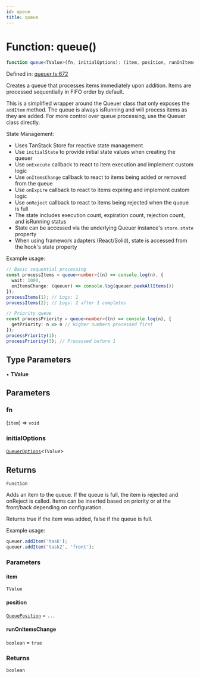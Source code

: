 ```yaml
---
id: queue
title: queue
---
```


<!-- DO NOT EDIT: this page is autogenerated from the type comments -->

# Function: queue()

```ts
function queue<TValue>(fn, initialOptions): (item, position, runOnItemsChange) => boolean
```

Defined in: [queuer.ts:672](https://github.com/TanStack/pacer/blob/main/packages/pacer/src/queuer.ts#L672)

Creates a queue that processes items immediately upon addition.
Items are processed sequentially in FIFO order by default.

This is a simplified wrapper around the Queuer class that only exposes the
`addItem` method. The queue is always isRunning and will process items as they are added.
For more control over queue processing, use the Queuer class directly.

State Management:
- Uses TanStack Store for reactive state management
- Use `initialState` to provide initial state values when creating the queuer
- Use `onExecute` callback to react to item execution and implement custom logic
- Use `onItemsChange` callback to react to items being added or removed from the queue
- Use `onExpire` callback to react to items expiring and implement custom logic
- Use `onReject` callback to react to items being rejected when the queue is full
- The state includes execution count, expiration count, rejection count, and isRunning status
- State can be accessed via the underlying Queuer instance's `store.state` property
- When using framework adapters (React/Solid), state is accessed from the hook's state property

Example usage:
```ts
// Basic sequential processing
const processItems = queue<number>((n) => console.log(n), {
  wait: 1000,
  onItemsChange: (queuer) => console.log(queuer.peekAllItems())
});
processItems(1); // Logs: 1
processItems(2); // Logs: 2 after 1 completes

// Priority queue
const processPriority = queue<number>((n) => console.log(n), {
  getPriority: n => n // Higher numbers processed first
});
processPriority(1);
processPriority(3); // Processed before 1
```

## Type Parameters

• **TValue**

## Parameters

### fn

(`item`) => `void`

### initialOptions

[`QueuerOptions`](../../interfaces/queueroptions.md)\<`TValue`\>

## Returns

`Function`

Adds an item to the queue. If the queue is full, the item is rejected and onReject is called.
Items can be inserted based on priority or at the front/back depending on configuration.

Returns true if the item was added, false if the queue is full.

Example usage:
```ts
queuer.addItem('task');
queuer.addItem('task2', 'front');
```

### Parameters

#### item

`TValue`

#### position

[`QueuePosition`](../../type-aliases/queueposition.md) = `...`

#### runOnItemsChange

`boolean` = `true`

### Returns

`boolean`
